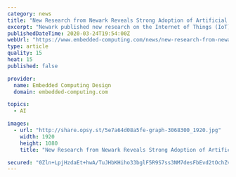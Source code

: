 ```yaml
---
category: news
title: "New Research from Newark Reveals Strong Adoption of Artificial Intelligence within the Internet of Things Ecosystem"
excerpt: "Newark published new research on the Internet of Things (IoT) which confirms strong adoption of Artificial Intelligence (AI) within IoT devices. The company’s research showed that 49% of respondents already use AI in their IoT applications, with Machine Learning (ML) the most used technology (28%), followed by cloud-based AI (19%)."
publishedDateTime: 2020-03-24T19:54:00Z
webUrl: "https://www.embedded-computing.com/news/new-research-from-newark-reveals-strong-adoption-of-artificial-intelligence-within-the-internet-of-things-ecosystem"
type: article
quality: 15
heat: 15
published: false

provider:
  name: Embedded Computing Design
  domain: embedded-computing.com

topics:
  - AI

images:
  - url: "http://share.opsy.st/5e7a64d08a5fe-graph-3068300_1920.jpg"
    width: 1920
    height: 1080
    title: "New Research from Newark Reveals Strong Adoption of Artificial Intelligence within the Internet of Things Ecosystem"

secured: "0Zln+LpjHzdaEt+hwA/TuJHbKHiho33bglF5R9S7ss3NM7desFbEvd2tOchZvrS2r47EJZbUs+FbPGXgYIH1Gz/+5hzigCbwoLi+7iDBe2upRxOvxSLOqyg6z8oOk5fT/O79v8zTZMDNdb7iMZ0ttmH9Dc86rEBIj7yENZ5I1q9aXyAIOoX5xUXKJqEyX2Q1SFI24FAq1wKf0McJJwwZVYjsf0ivxrI6PuvItK8PAyxpPuro/u13suc6ZPN3jhj8CSb3hpmnbhH3j23ugPrTaZ586sjQImcvFDJcckXbF4FVBsNwv4eips1SAXVwkqe09EVgoPRZQOE31gt/4N6jAVTENJriMzJiHPFHIWCvClreiX8cA/t0h2CEmVamrGpoeHOlrAbFTtGsTKwcjxtLtTiqB1wUuAbTb6pSbfZIpmKrhZkkxUvqhjwWz6a4/FGIaL8jrwHwVsN3zKwdByDzutPwjSpgEVZ0mKiUY/RffaM=;z0dLN4Pzmh6GIepxAPjgcA=="
---
```


